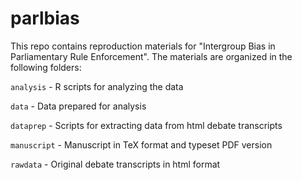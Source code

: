 # parlbias

This repo contains reproduction materials for "Intergroup Bias in Parliamentary Rule Enforcement". The materials are organized in the following folders:

`analysis` - R scripts for analyzing the data

`data` - Data prepared for analysis

`dataprep` - Scripts for extracting data from html debate transcripts

`manuscript` - Manuscript in TeX format and typeset PDF version

`rawdata` - Original debate transcripts in html format
